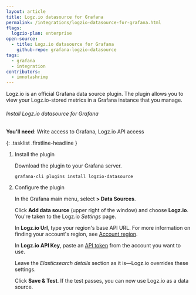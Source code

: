 ```yaml
---
layout: article
title: Logz.io datasource for Grafana
permalink: /integrations/logzio-datasource-for-grafana.html
flags:
  logzio-plan: enterprise
open-source:
  - title: Logz.io datasource for Grafana
    github-repo: grafana-logzio-datasource
tags:
  - grafana
  - integration
contributors:
  - imnotashrimp
---
```


Logz.io is an official Grafana data source plugin.
The plugin allows you to view your Logz.io-stored metrics in a Grafana instance that you manage.

###### Install Logz.io datasource for Grafana

**You'll need**:
Write access to Grafana,
Logz.io API access

{: .tasklist .firstline-headline }
1. Install the plugin

    Download the plugin to your Grafana server.

    ```shell
    grafana-cli plugins install logzio-datasource
    ```

2. Configure the plugin

    In the Grafana main menu, select **<i class="fas fa-cog"></i> > Data Sources**.

    Click **Add data source** (upper right of the window) and choose **Logz.io**.
    You're taken to the Logz.io _Settings_ page.

    In **Logz.io Url**, type your region's base API URL.
    For more information on finding your account's region, see [Account region]({{site.baseurl}}/user-guide/accounts/account-region.html).

    In **Logz.io API Key**, paste an [API token](https://app.logz.io/#/dashboard/settings/api-tokens) from the account you want to use.

    Leave the _Elasticsearch details_ section as it is—Logz.io overrides these settings.

    Click **Save & Test**.
    If the test passes, you can now use Logz.io as a data source.
